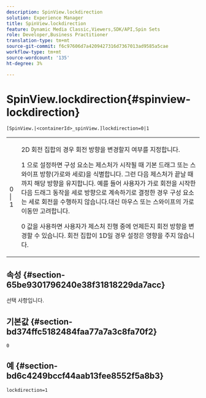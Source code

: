 ```yaml
---
description: SpinView.lockdirection
solution: Experience Manager
title: SpinView.lockdirection
feature: Dynamic Media Classic,Viewers,SDK/API,Spin Sets
role: Developer,Business Practitioner
translation-type: tm+mt
source-git-commit: f6c97606d7a4209427316d7367013ad9585a5cae
workflow-type: tm+mt
source-wordcount: '135'
ht-degree: 3%

---
```



# SpinView.lockdirection{#spinview-lockdirection}

`[SpinView.|<containerId>_spinView.]lockdirection=0|1`

<table id="table_18D47E7C6A2D4D68B94225CB621D5F7C"> 
 <tbody> 
  <tr> 
   <td colname="col1"> <p> <span class="codeph"> 0 | 1 </span> </p> </td> 
   <td colname="col2"> <p> 2D 회전 집합의 경우 회전 방향을 변경할지 여부를 지정합니다. </p> <p><span class="codeph"> 1 </span>으로 설정하면 구성 요소는 제스처가 시작될 때 기본 드래그 또는 스와이프 방향(가로와 세로)을 식별합니다. 그런 다음 제스처가 끝날 때까지 해당 방향을 유지합니다. 예를 들어 사용자가 가로 회전을 시작한 다음 드래그 동작을 세로 방향으로 계속하기로 결정한 경우 구성 요소는 세로 회전을 수행하지 않습니다.대신 마우스 또는 스와이프의 가로 이동만 고려합니다. </p> <p><span class="codeph"> 0 </span> 값을 사용하면 사용자가 제스처 진행 중에 언제든지 회전 방향을 변경할 수 있습니다. 회전 집합이 1D일 경우 설정은 영향을 주지 않습니다. </p> </td> 
  </tr> 
 </tbody> 
</table>

## 속성 {#section-65be9301796240e38f31818229da7acc}

선택 사항입니다.

## 기본값 {#section-bd374ffc5182484faa77a7a3c8fa70f2}

`0`

## 예 {#section-bd6c4249bccf44aab13fee8552f5a8b3}

`lockdirection=1`
